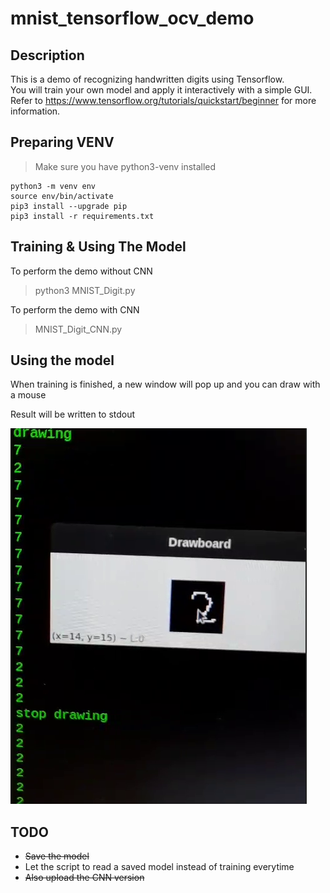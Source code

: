 # mnist_tensorflow_ocv_demo
## Description
This is a demo of recognizing handwritten digits using Tensorflow.  
You will train your own model and apply it interactively with a simple GUI.  
Refer to https://www.tensorflow.org/tutorials/quickstart/beginner for more information.

## Preparing VENV
> Make sure you have python3-venv installed
```
python3 -m venv env
source env/bin/activate
pip3 install --upgrade pip
pip3 install -r requirements.txt
```

## Training & Using The Model
To perform the demo without CNN

> python3 MNIST_Digit.py

To perform the demo with CNN

> MNIST_Digit_CNN.py

## Using the model
When training is finished, a new window will pop up and you can draw with a mouse

Result will be written to stdout

![alt text](https://github.com/hyfung/mnist_tensorflow_ocv_demo/blob/white/images/01.png "")

## TODO
* ~~Save the model~~
* Let the script to read a saved model instead of training everytime
* ~~Also upload the CNN version~~
